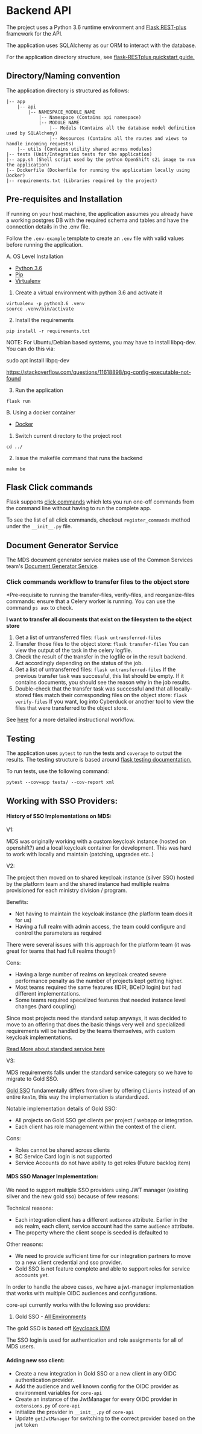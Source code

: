 # Backend API

The project uses a Python 3.6 runtime environment and [Flask
REST-plus](https://flask-restplus.readthedocs.io/en/stable/) framework for the
API.

The application uses SQLAlchemy as our ORM to interact with the database.

For the application directory structure, see [flask-RESTplus quickstart
guide.](https://flask-restplus.readthedocs.io/en/stable/quickstart.html)

## Directory/Naming convention

The application directory is structured as follows:

```
|-- app
    |-- api
        |-- NAMESPACE_MODULE_NAME
            |-- Namespace (Contains api namespace)
            |-- MODULE_NAME
                |-- Models (Contains all the database model definition used by SQLAlchemy)
                |-- Resources (Contains all the routes and views to handle incoming requests)
    |-- utils (Contains utility shared across modules)
|-- tests (Unit/Integration tests for the application)
|-- app.sh (Shell script used by the python OpenShift s2i image to run the application)
|-- Dockerfile (Dockerfile for running the application locally using Docker)
|-- requirements.txt (Libraries required by the project)
```

## Pre-requisites and Installation

If running on your host machine, the application assumes you already have a
working postgres DB with the required schema and tables and have the connection
details in the .env file.

Follow the `.env-example` template to create an `.env` file with valid values
before running the application.

A. OS Level Installation

- [Python 3.6](https://www.python.org/downloads/release/python-360/)
- [Pip](https://pypi.org/project/pip/)
- [Virtualenv](https://virtualenv.pypa.io/en/stable/)

1. Create a virtual environment with python 3.6 and activate it

```
virtualenv -p python3.6 .venv
source .venv/bin/activate
```

2. Install the requirements

```
pip install -r requirements.txt
```

NOTE: For Ubuntu/Debian based systems, you may have to install libpq-dev. You can do this via:

sudo apt install libpq-dev

https://stackoverflow.com/questions/11618898/pg-config-executable-not-found

3. Run the application

```
flask run
```

B. Using a docker container

- [Docker](https://www.docker.com/)

1. Switch current directory to the project root

```
cd ../
```

2. Issue the makefile command that runs the backend

```
make be
```

## Flask Click commands

Flask supports [click commands](http://flask.pocoo.org/docs/1.0/cli/) which
lets you run one-off commands from the command line without having to run the
complete app.

To see the list of all click commands, checkout `register_commands` method
under the `__init__.py` file.

## Document Generator Service

The MDS document generator service makes use of the Common Services team's [Document Generator Service](https://github.com/bcgov/common-services-team-library/tree/master/images/doc-gen-api/app).

### Click commands workflow to transfer files to the object store

\*Pre-requisite to running the transfer-files, verify-files, and reorganize-files commands: ensure that a Celery worker is running. You can use the command `ps aux` to check.

**I want to transfer all documents that exist on the filesystem to the object store**

1.  Get a list of untransferred files:
    `flask untransferred-files`
2.  Transfer those files to the object store:
    `flask transfer-files`
    You can view the output of the task in the celery logfile.
3.  Check the result of the transfer in the logfile or in the result backend. Act accordingly depending on the status of the job.
4.  Get a list of untransferred files:
    `flask untransferred-files`
    If the previous transfer task was successful, this list should be empty. If it contains documents, you should see the reason why in the job results.
5.  Double-check that the transfer task was successful and that all locally-stored files match their corresponding files on the object store:
    `flask verify-files`
    If you want, log into Cyberduck or another tool to view the files that were transferred to the object store.

See [here](https://github.com/bcgov/mds/pull/1380/) for a more detailed instructional workflow.

## Testing

The application uses `pytest` to run the tests and `coverage` to output the
results. The testing structure is based around [flask testing
documentation.](http://flask.pocoo.org/docs/1.0/testing/)

To run tests, use the following command:

```
pytest --cov=app tests/ --cov-report xml
```

## Working with SSO Providers:

#### History of SSO Implementations on MDS:

V1:

MDS was originally working with a custom keycloak instance (hosted on openshift?) and a local keycloak container for development. This was hard to work with locally and maintain (patching, upgrades etc..)

V2:

The project then moved on to shared keycloak instance (silver SSO) hosted by the platform team and the shared instance had multiple realms provisioned for each ministry division / program.

Benefits:

- Not having to maintain the keycloak instance (the platform team does it for us)
- Having a full realm with admin access, the team could configure and control the parameters as required

There were several issues with this approach for the platform team (it was great for teams that had full realms though!)

Cons:

- Having a large number of realms on keycloak created severe performance penalty as the number of projects kept getting higher.
- Most teams required the same features (IDIR, BCeID login) but had different implementations.
- Some teams required specalized features that needed instance level changes (hard coupling)

Since most projects need the standard setup anyways, it was decided to move to an offering that does the basic things very well and specialized requirements will be handled by the teams themselves, with custom keycloak implementations.

[Read More about standard service here](https://github.com/bcgov/sso-keycloak/wiki#standard-service)

V3:

MDS requirements falls under the standard service category so we have to migrate to Gold SSO.

[Gold SSO](https://bcgov.github.io/sso-requests) fundamentally differs from silver by offering `Clients` instead of an entire `Realm`, this way the implementation is standardized.

Notable implementation details of Gold SSO:

- All projects on Gold SSO get clients per project / webapp or integration.
- Each client has role management within the context of the client.

Cons:

- Roles cannot be shared across clients
- BC Service Card login is not supported
- Service Accounts do not have ability to get roles (Future backlog item)

#### MDS SSO Manager Implementation:

We need to support multiple SSO providers using JWT manager (existing silver and the new gold sso) because of few reasons:

Technical reasons:

- Each integration client has a different `audience` attribute. Earlier in the `mds` realm, each client, service account had the same `audience` attribute.
- The property where the client scope is seeded is defaulted to

Other reasons:

- We need to provide sufficient time for our integration partners to move to a new client credential and sso provider.
- Gold SSO is not feature complete and able to support roles for service accounts yet.

In order to handle the above cases, we have a jwt-manager implementation that works with multiple OIDC audiences and configurations.

core-api currently works with the following sso providers:

1. Gold SSO - [All Environments](https://bcgov.github.io/sso-requests/my-dashboard/integrations)

The gold SSO is based off [Keycloack IDM](https://www.keycloak.org/)

The SSO login is used for authentication and role assignments for all of MDS users.

#### Adding new sso client:

- Create a new integration in Gold SSO or a new client in any OIDC authentication provider.
- Add the audience and well known config for the OIDC provider as environment variables for `core-api`
- Create an instance of the JwtManager for every OIDC provider in `extensions.py` of `core-api`
- Initialize the provider in `__init__.py` of `core-api`
- Update `getJwtManager` for switching to the correct provider based on the jwt token
